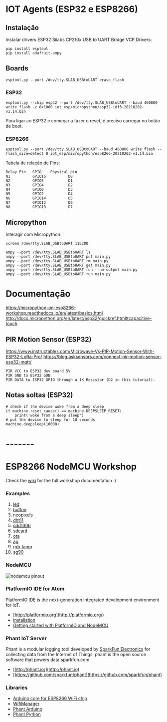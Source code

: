 # IOT Agents (ESP32 e ESP8266)

## Instalação

Instalar drivers ESP32 Silabs CP210x USB to UART Bridge VCP Drivers:

    pip install esptool
    pip install adafruit-ampy

## Boards

    esptool.py --port /dev/tty.SLAB_USBtoUART erase_flash

### ESP32

    esptool.py --chip esp32 --port /dev/tty.SLAB_USBtoUART --baud 460800 write_flash -z 0x1000 iot_esp/micropython/esp32-idf3-20210202-v1.14.bin

Para ligar ao ESP32 e começar a fazer o reset, é preciso carregar no botão de boot.

### ESP8266

    esptool.py --port /dev/tty.SLAB_USBtoUART --baud 460800 write_flash --flash_size=detect 0 iot_esp/micropython/esp8266-20210202-v1.14.bin

Tabela de relação de Pins:

    Relay Pin	GPIO	Physical pin
    N1 			GPIO16 			D0
    N2 			GPIO5 			D1
    N3 			GPIO4 			D2
    N4 			GPIO0 			D3
    N5 			GPIO2 			D4
    N6 			GPIO14 			D5
    N7 			GPIO12 			D6
    N8 			GPIO13 			D7

## Micropython

Interagir com Micropython:

    screen /dev/tty.SLAB_USBtoUART 115200

    ampy --port /dev/tty.SLAB_USBtoUART ls
    ampy --port /dev/tty.SLAB_USBtoUART put main.py
    ampy --port /dev/tty.SLAB_USBtoUART rm main.py
    ampy --port /dev/tty.SLAB_USBtoUART get main.py
    ampy --port /dev/tty.SLAB_USBtoUART run --no-output main.py
    ampy --port /dev/tty.SLAB_USBtoUART run main.py

# Documentação

https://micropython-on-esp8266-workshop.readthedocs.io/en/latest/basics.html
http://docs.micropython.org/en/latest/esp32/quickref.html#capacitive-touch

## PIR Motion Sensor (ESP32)

https://www.instructables.com/Microwave-Vs-PIR-Motion-Sensor-With-ESP32-LoRa-Pro/
https://blog.asksensors.com/connect-pir-motion-sensor-esp32-mqtt/

    PIR VCC to ESP32 dev board 5V
    PIR GND to ESP32 GDN
    PIR DATA to ESP32 GPIO through a 1K Resistor (D2 in this tutorial).

## Notas soltas (ESP32)

    # check if the device woke from a deep sleep
    if machine.reset_cause() == machine.DEEPSLEEP_RESET:
        print('woke from a deep sleep')
    # put the device to sleep for 10 seconds
    machine.deepsleep(10000)

# -------

# ESP8266 NodeMCU Workshop

Check the [wiki](https://github.com/lvidarte/esp8266/wiki) for the full workshop documentation :)

### Examples

1. [led](https://github.com/lvidarte/esp8266/tree/master/examples/led)
2. [button](https://github.com/lvidarte/esp8266/tree/master/examples/button)
3. [neopixels](https://github.com/lvidarte/esp8266/tree/master/examples/neopixels)
4. [dht11](https://github.com/lvidarte/esp8266/tree/master/examples/dht11)
5. [sdd1306](https://github.com/lvidarte/esp8266/tree/master/examples/sdd1306)
6. [sdcard](https://github.com/lvidarte/esp8266/tree/master/examples/sdcard)
7. [ota](https://github.com/lvidarte/esp8266/tree/master/examples/ota)
8. [ap](https://github.com/lvidarte/esp8266/tree/master/examples/ap)
9. [rgb-lamp](https://github.com/lvidarte/esp8266/tree/master/examples/rgb-lamp)
10. [sg90](https://github.com/lvidarte/esp8266/tree/master/examples/sg90)

### NodeMCU

![nodemcu pinout](https://raw.githubusercontent.com/lvidarte/esp8266/master/nodemcu_pins.png)

### PlatformIO IDE for Atom

PlatformIO IDE is the next-generation integrated development environment for IoT.

-   [http://platformio.org](http://platformio.org/)
-   [Installation](http://docs.platformio.org/en/latest/ide/atom.html#installation)
-   [Getting started with PlatformIO and NodeMCU](https://www.losant.com/blog/getting-started-with-platformio-esp8266-nodemcu)

### Phant IoT Server

Phant is a modular logging tool developed by [SparkFun Electronics](https://www.sparkfun.com/) for collecting data from the Internet of Things. phant is the open source software that powers data.sparkfun.com.

-   [http://phant.io/](http://phant.io)
-   [https://github.com/sparkfun/phant](https://github.com/sparkfun/phant)

### Libraries

-   [Arduino core for ESP8266 WiFi chip](https://github.com/esp8266/Arduino)
-   [WifiManager](https://github.com/tzapu/WiFiManager)
-   [Phant Arduino](https://github.com/sparkfun/phant-arduino)
-   [Phant Python](https://github.com/matze/python-phant)
